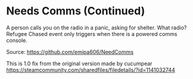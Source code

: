# Needs Comms (Continued)

  A person calls you on the radio in a panic, asking for shelter. What radio?
  Refugee Chased event only triggers when there is a powered comms console.
  
  Source: https://github.com/emipa606/NeedComms
  
  This is 1.0 fix from the original version made by cucumpear
  https://steamcommunity.com/sharedfiles/filedetails/?id=1141032744

